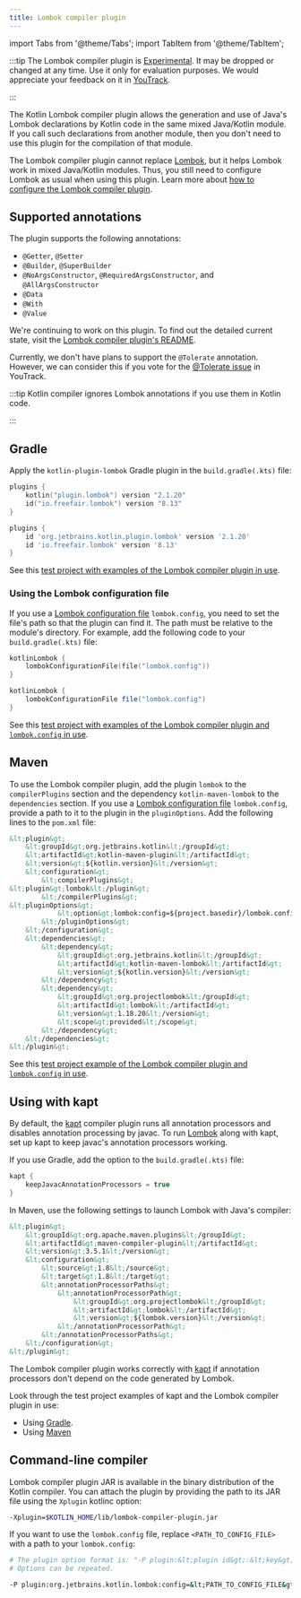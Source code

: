 ```yaml
---
title: Lombok compiler plugin
---
```


import Tabs from '@theme/Tabs';
import TabItem from '@theme/TabItem';




:::tip
The Lombok compiler plugin is [Experimental](components-stability.md).
It may be dropped or changed at any time. Use it only for evaluation purposes.
We would appreciate your feedback on it in [YouTrack](https://youtrack.jetbrains.com/issue/KT-7112).

:::


The Kotlin Lombok compiler plugin allows the generation and use of Java's Lombok declarations by Kotlin code 
in the same mixed Java/Kotlin module.
If you call such declarations from another module, then you don't need to use this plugin for the compilation of 
that module.

The Lombok compiler plugin cannot replace [Lombok](https://projectlombok.org/), but it helps Lombok work in mixed Java/Kotlin modules.
Thus, you still need to configure Lombok as usual when using this plugin. 
Learn more about [how to configure the Lombok compiler plugin](#using-the-lombok-configuration-file).

## Supported annotations

The plugin supports the following annotations:
* `@Getter`, `@Setter`
* `@Builder`, `@SuperBuilder`
* `@NoArgsConstructor`, `@RequiredArgsConstructor`, and `@AllArgsConstructor`
* `@Data`
* `@With`
* `@Value`

We're continuing to work on this plugin. To find out the detailed current state, visit the [Lombok compiler plugin's README](https://github.com/JetBrains/kotlin/tree/master/plugins/lombok).

Currently, we don't have plans to support the `@Tolerate` annotation. However, we can consider this if you vote
for the [@Tolerate issue](https://youtrack.jetbrains.com/issue/KT-53564/Kotlin-Lombok-Support-Tolerate) in YouTrack.

:::tip
Kotlin compiler ignores Lombok annotations if you use them in Kotlin code.

:::


## Gradle

Apply the `kotlin-plugin-lombok` Gradle plugin in the `build.gradle(.kts)` file:

<Tabs groupId="build-script">
<TabItem value="kotlin" label="Kotlin" default={kotlin === "kotlin"}>

```kotlin
plugins {
    kotlin("plugin.lombok") version "2.1.20"
    id("io.freefair.lombok") version "8.13"
}
```

</TabItem>
<TabItem value="groovy" label="Groovy" default={groovy === "kotlin"}>

```groovy
plugins {
    id 'org.jetbrains.kotlin.plugin.lombok' version '2.1.20'
    id 'io.freefair.lombok' version '8.13'
}
```

</TabItem>
</Tabs>

See this [test project with examples of the Lombok compiler plugin in use](https://github.com/kotlin-hands-on/kotlin-lombok-examples/tree/master/kotlin_lombok_gradle/nokapt).

### Using the Lombok configuration file

If you use a [Lombok configuration file](https://projectlombok.org/features/configuration) `lombok.config`, you need to set the file's path so that the plugin can find it. 
The path must be relative to the module's directory. 
For example, add the following code to your `build.gradle(.kts)` file:

<Tabs groupId="build-script">
<TabItem value="kotlin" label="Kotlin" default={kotlin === "kotlin"}>

```kotlin
kotlinLombok {
    lombokConfigurationFile(file("lombok.config"))
}
```

</TabItem>
<TabItem value="groovy" label="Groovy" default={groovy === "kotlin"}>


```groovy
kotlinLombok {
    lombokConfigurationFile file("lombok.config")
}
```

</TabItem>
</Tabs>

See this [test project with examples of the Lombok compiler plugin and `lombok.config` in use](https://github.com/kotlin-hands-on/kotlin-lombok-examples/tree/master/kotlin_lombok_gradle/withconfig).

## Maven

To use the Lombok compiler plugin, add the plugin `lombok` to the `compilerPlugins` section and the dependency 
`kotlin-maven-lombok` to the `dependencies` section. 
If you use a [Lombok configuration file](https://projectlombok.org/features/configuration) `lombok.config`,
provide a path to it to the plugin in the `pluginOptions`. Add the following lines to the `pom.xml` file:

```xml
&lt;plugin&gt;
    &lt;groupId&gt;org.jetbrains.kotlin&lt;/groupId&gt;
    &lt;artifactId&gt;kotlin-maven-plugin&lt;/artifactId&gt;
    &lt;version&gt;${kotlin.version}&lt;/version&gt;
    &lt;configuration&gt;
        &lt;compilerPlugins&gt;
&lt;plugin&gt;lombok&lt;/plugin&gt;
        &lt;/compilerPlugins&gt;
&lt;pluginOptions&gt;
            &lt;option&gt;lombok:config=${project.basedir}/lombok.config&lt;/option&gt;
        &lt;/pluginOptions&gt;
    &lt;/configuration&gt;
    &lt;dependencies&gt;
        &lt;dependency&gt;
            &lt;groupId&gt;org.jetbrains.kotlin&lt;/groupId&gt;
            &lt;artifactId&gt;kotlin-maven-lombok&lt;/artifactId&gt;
            &lt;version&gt;${kotlin.version}&lt;/version&gt;
        &lt;/dependency&gt;
        &lt;dependency&gt;
            &lt;groupId&gt;org.projectlombok&lt;/groupId&gt;
            &lt;artifactId&gt;lombok&lt;/artifactId&gt;
            &lt;version&gt;1.18.20&lt;/version&gt;
            &lt;scope&gt;provided&lt;/scope&gt;
        &lt;/dependency&gt;
    &lt;/dependencies&gt;
&lt;/plugin&gt;
```

See this [test project example of the Lombok compiler plugin and `lombok.config` in use](https://github.com/kotlin-hands-on/kotlin-lombok-examples/tree/master/kotlin_lombok_maven/nokapt).

## Using with kapt

By default, the [kapt](kapt.md) compiler plugin runs all annotation processors and disables annotation processing by javac.
To run [Lombok](https://projectlombok.org/) along with kapt, set up kapt to keep javac's annotation processors working.

If you use Gradle, add the option to the `build.gradle(.kts)` file:

```groovy
kapt {
    keepJavacAnnotationProcessors = true
}
```

In Maven, use the following settings to launch Lombok with Java's compiler:

```xml
&lt;plugin&gt;
    &lt;groupId&gt;org.apache.maven.plugins&lt;/groupId&gt;
    &lt;artifactId&gt;maven-compiler-plugin&lt;/artifactId&gt;
    &lt;version&gt;3.5.1&lt;/version&gt;
    &lt;configuration&gt;
        &lt;source&gt;1.8&lt;/source&gt;
        &lt;target&gt;1.8&lt;/target&gt;
        &lt;annotationProcessorPaths&gt;
            &lt;annotationProcessorPath&gt;
                &lt;groupId&gt;org.projectlombok&lt;/groupId&gt;
                &lt;artifactId&gt;lombok&lt;/artifactId&gt;
                &lt;version&gt;${lombok.version}&lt;/version&gt;
            &lt;/annotationProcessorPath&gt;
        &lt;/annotationProcessorPaths&gt;
    &lt;/configuration&gt;
&lt;/plugin&gt;    
```

The Lombok compiler plugin works correctly with [kapt](kapt.md) if annotation processors don't depend on the code generated by Lombok.

Look through the test project examples of kapt and the Lombok compiler plugin in use:
* Using [Gradle](https://github.com/JetBrains/kotlin/tree/master/libraries/tools/kotlin-gradle-plugin-integration-tests/src/test/resources/testProject/lombokProject/yeskapt).
* Using [Maven](https://github.com/kotlin-hands-on/kotlin-lombok-examples/tree/master/kotlin_lombok_maven/yeskapt)

## Command-line compiler

Lombok compiler plugin JAR is available in the binary distribution of the Kotlin compiler. You can attach the plugin
by providing the path to its JAR file using the `Xplugin` kotlinc option:

```bash
-Xplugin=$KOTLIN_HOME/lib/lombok-compiler-plugin.jar
```

If you want to use the `lombok.config` file, replace `<PATH_TO_CONFIG_FILE>` with a path to your `lombok.config`:

```bash
# The plugin option format is: "-P plugin:&lt;plugin id&gt;:&lt;key&gt;=&lt;value&gt;". 
# Options can be repeated.

-P plugin:org.jetbrains.kotlin.lombok:config=&lt;PATH_TO_CONFIG_FILE&gt;
```